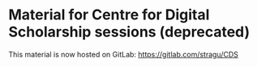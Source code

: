 # Material for Centre for Digital Scholarship sessions (deprecated)

This material is now hosted on GitLab: https://gitlab.com/stragu/CDS
